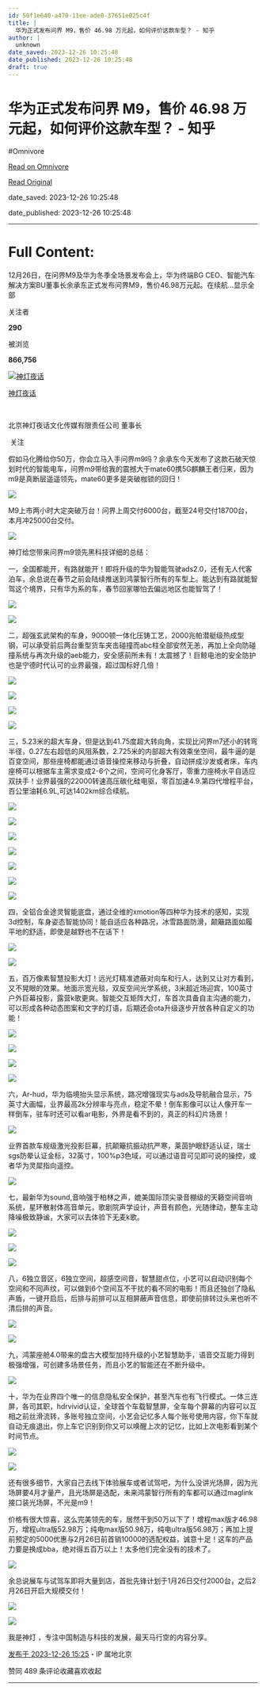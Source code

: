 ```yaml
---
id: 50f1e640-a470-11ee-ade0-37651e025c4f
title: |
  华为正式发布问界 M9，售价 46.98 万元起，如何评价这款车型？ - 知乎
author: |
  unknown
date_saved: 2023-12-26 10:25:48
date_published: 2023-12-26 10:25:48
draft: true
---
```


# 华为正式发布问界 M9，售价 46.98 万元起，如何评价这款车型？ - 知乎
#Omnivore

[Read on Omnivore](https://omnivore.app/me/m-9-46-98-18ca98782ed)

[Read Original](https://www.zhihu.com/question/636726908/answer/3339684036)

date_saved: 2023-12-26 10:25:48

date_published: 2023-12-26 10:25:48

--- 

# Full Content: 

12月26日，在问界M9及华为冬季全场景发布会上，华为终端BG CEO、智能汽车解决方案BU董事长余承东正式发布问界M9，售价46.98万元起。在续航…显示全部 ​

关注者

**290**

被浏览

**866,756**

[![神灯夜话](https://proxy-prod.omnivore-image-cache.app/0x0,sGrI8pAh4PMDblzpuYy6XE39rtbpvQoFN-srOu7CnotQ/https://picx.zhimg.com/v2-1ab768fd8ea485b27dd3c8c3853a4777_l.jpg?source=2c26e567)](https://www.zhihu.com/people/861878was)

[神灯夜话](https://www.zhihu.com/people/861878was)

[​](https://www.zhihu.com/question/48510028)

北京神灯夜话文化传媒有限责任公司 董事长

​ 关注

假如马化腾给你50万，你会立马入手问界m9吗？余承东今天发布了这款石破天惊划时代的智能电车，问界m9带给我的震撼大于mate60携5G麒麟王者归来，因为m9是真断层遥遥领先，mate60更多是突破枷锁的回归！

![](https://proxy-prod.omnivore-image-cache.app/1080x1400,s4j5VCaEHTWbnl6yIptKIMr6LczAfY7wqIvjYzGGbo08/https://picx.zhimg.com/50/v2-4112edbb1abc68e8df4881ba9c06e0c1_720w.jpg?source=2c26e567)

M9上市两小时大定突破万台！问界上周交付6000台，截至24号交付18700台，本月冲25000台交付。

![](https://proxy-prod.omnivore-image-cache.app/1280x2503,sKKRa2-3j66x18vkQ68pCD0IkKY7zchqpGm_cO9byEWo/https://pic1.zhimg.com/50/v2-7e5304b4ae99631a39f93c12aa177795_720w.jpg?source=2c26e567)

神灯给您带来问界m9领先黑科技详细的总结：

一，全国都能开，有路就能开！即将升级的华为智能驾驶ads2.0，还有无人代客泊车，余总说在春节之前会陆续推送到鸿蒙智行所有的车型上。能达到有路就能智驾这个境界，只有华为系的车，春节回家哪怕去偏远地区也能智驾了！

![](https://proxy-prod.omnivore-image-cache.app/1180x651,sNTSlZGRnaOr8F31gD76zWVbFsWLax9cDuQRqyDKXfcE/https://picx.zhimg.com/50/v2-053e40f3082108de23d672e847a480a8_720w.jpg?source=2c26e567)

![](https://proxy-prod.omnivore-image-cache.app/1103x1704,sn2YDVpCV32OG4_CiNiMCNP9hq3fQVpO_SyGtANgC4Ms/https://picx.zhimg.com/50/v2-91a2d27fad9e636725d6dc064da32425_720w.jpg?source=2c26e567)

二，超强玄武架构的车身，9000顿一体化压铸工艺，2000兆帕潜艇级热成型钢，可以承受前后两台重型货车夹击碰撞而abc柱全部安然无恙，再加上全向防碰撞系统与再次升级的aeb能力，安全感前所未有！太震撼了！巨鲸电池的安全防护也是宁德时代认可的业界最强，超过国标好几倍！

![](https://proxy-prod.omnivore-image-cache.app/1184x1908,s3glpX25qBawYr8vxz-w_L5EpbjdlRd7c6L309iakGZY/https://pica.zhimg.com/50/v2-f03459c9fb6eeb0706462cef13045ed4_720w.jpg?source=2c26e567)

![](https://proxy-prod.omnivore-image-cache.app/1185x1241,sE0m1R9T8JQeV6ygR3hmi23JUvoDNOvl5ZK5YOe46b1M/https://picx.zhimg.com/50/v2-a6b7b4ef1431eb6d9a528e691df42c27_720w.jpg?source=2c26e567)

![](https://proxy-prod.omnivore-image-cache.app/1354x888,s07_8rMt0HmftQd6Y5bJfHKshgP_XMEVHxv-qXwRh-Hc/https://pic1.zhimg.com/50/v2-b32cd20a5b25e0d64935738974188669_720w.jpg?source=2c26e567)

![](https://proxy-prod.omnivore-image-cache.app/1183x1822,sWOIWqFaSeUN_BWgjIPd8iycfIAhPFnLQtE4Qvmk6WMk/https://picx.zhimg.com/50/v2-5884050bae64ef185f0e564290915c2a_720w.jpg?source=2c26e567)

三，5.23米的超大车身，但是达到41.75度超大转向角，实现比问界m7还小的转弯半径，0.27左右超低的风阻系数，2.725米的内部超大有效乘坐空间，最牛逼的是百变空间，那些座椅都能通过语音操控来移动与折叠，自动拼成沙发或者床，车内座椅可以根据车主需求变成2-6个之间，空间可化身客厅，零重力座椅水平自适应双扶手！业界最强的22000转速高压碳化硅电驱，零百加速4.9.第四代增程平台，百公里油耗6.9L,可达1402km综合续航。

![](https://proxy-prod.omnivore-image-cache.app/1227x541,sLhlE5Y5zY02EnWZ8U_8bJSy2v4-nJMJslZ2gV001Q2k/https://pic1.zhimg.com/50/v2-cdc436370dc8798f5622dd0cef543590_720w.jpg?source=2c26e567)

![](https://proxy-prod.omnivore-image-cache.app/1194x564,sbcvL2H1SUM7rIlAXpZjoThjxD-_dEAG77jRlvZBZLyU/https://picx.zhimg.com/50/v2-abd5f6a8a1db88da7c4bee64876ab98c_720w.jpg?source=2c26e567)

![](https://proxy-prod.omnivore-image-cache.app/1227x1582,sKzf3rxfYoSVPe6phSG0YigXrtw3jgLHYoq2vMg9gjz4/https://pic1.zhimg.com/50/v2-519fa5f0da8465b58c132f2af5f56e92_720w.jpg?source=2c26e567)

![](https://proxy-prod.omnivore-image-cache.app/1110x466,sTpTpeDEg2V7tZIBw5Aru44761G3OSM-EShMlk_wSmN0/https://picx.zhimg.com/50/v2-0459a4ba7632896e9fdf2515f8486d13_720w.jpg?source=2c26e567)

![](https://proxy-prod.omnivore-image-cache.app/1113x942,sLu0iHElWIaxY8HriaUefJFk7BZcHKop-fo_3QxJFGEs/https://pic1.zhimg.com/50/v2-558be43628f3bac9e56e13f3caf9518f_720w.jpg?source=2c26e567)

![](https://proxy-prod.omnivore-image-cache.app/1036x1020,sO2V7nZZmSmw3pTnrMEd9Z1C7cA9PE-eJAOVXvFCM970/https://pic1.zhimg.com/50/v2-566cd83f430f87af30a9fe9fa109ba24_720w.jpg?source=2c26e567)

![](https://proxy-prod.omnivore-image-cache.app/1264x1528,sXEhimby1Ek2Y9OBiUewXxWbOIJcaEXveDSJputjcvpQ/https://picx.zhimg.com/50/v2-5bf4f356fc34e3f2013545e281e2ab9e_720w.jpg?source=2c26e567)

四，全铝合金途灵智能底盘，通过全维的xmotion等四种华为技术的感知，实现3d控制，车身姿态智能协同！能自适应各种路况，冰雪路面防滑，颠簸路面如履平地的舒适，即使是越野也不在话下！

![](https://proxy-prod.omnivore-image-cache.app/1177x1500,s_Of5pGeX-cwnRaweLogCEL7Z3IbeIhJ4uRF_PnWohRA/https://picx.zhimg.com/50/v2-0451bb3e845cd8c05e0c7e5a8a4520f1_720w.jpg?source=2c26e567)

![](https://proxy-prod.omnivore-image-cache.app/1137x1660,sdkp-CD_fCazesV26T7Kb9sionMvKjqnQw7CfLKuZcGo/https://pic1.zhimg.com/50/v2-26a8ab2891014067a5df8b528a724f9b_720w.jpg?source=2c26e567)

五，百万像素智慧投影大灯！远光灯精准遮蔽对向车和行人，达到又让对方看到，又不晃眼的效果。地面示宽光毯，双反空间光学系统，3米超近场迎宾，100英寸户外巨幕投影，露营k歌更爽。智能交互矩阵大灯，车首次具备自主沟通的能力，可以形成各种动态图案和文字的灯语，后期还会ota升级逐步开放各种自定义的功能！

![](https://proxy-prod.omnivore-image-cache.app/1070x1275,sAFssKg2RvVQSfK2dVYdQ6g5z3PMMidXLjslulVV5Kgc/https://picx.zhimg.com/50/v2-5591d9c0d9cc0db9eb655788205d8241_720w.jpg?source=2c26e567)

![](https://proxy-prod.omnivore-image-cache.app/1152x1882,snWg9VcJvwV1Fr83k2G_zjojh2aNxtEx_PVt91NjPjmw/https://pic1.zhimg.com/50/v2-84ab450a098986449778ac66daa5d979_720w.jpg?source=2c26e567)

![](https://proxy-prod.omnivore-image-cache.app/983x1086,sqlgZ43uyQ2RwMITOoJLa9PswCCtTMNVWCjIxUjWRVTw/https://picx.zhimg.com/50/v2-68bdf5289886e4d2687dfe518c2b86d7_720w.jpg?source=2c26e567)

![](https://proxy-prod.omnivore-image-cache.app/1097x1605,smmLEuRq5ec_HfYqUKjTH630Cvo_kH86fZydidDuSvGk/https://picx.zhimg.com/50/v2-f704f6d9fe127ea3aeda86d9df032ae3_720w.jpg?source=2c26e567)

六，Ar-hud，华为临境抬头显示系统，路况增强现实与ads及导航融合显示，75英寸大画幅，业界最高2k分辨率与亮点，稳定不晕！倒车影像可以让人像开车一样倒车，驻车时还可以看ar电影，外界是看不到的，真正的科幻片场景！

![](https://proxy-prod.omnivore-image-cache.app/1156x1659,sMrwa-yDdp_gUfbD1KmRir6dGxUUuSeLwASIFdJeXYTY/https://picx.zhimg.com/50/v2-1fb1ca2e6edeb2f66d1c6307f00fbd06_720w.jpg?source=2c26e567)

业界首款车规级激光投影巨幕，抗颠簸抗振动抗严寒，莱茵护眼舒适认证，瑞士sgs防晕认证金标，32英寸，100%p3色域，可以通过语音可见即可说的操控，或者华为灵犀指向遥控。

![](https://proxy-prod.omnivore-image-cache.app/1148x1172,s0rwDE0SzHVIBJmji-XvxwK0udOMtjNrmzB30ZU61qHg/https://pica.zhimg.com/50/v2-95e3f0fb658618f0502498e8bf716895_720w.jpg?source=2c26e567)

七，最新华为sound,音响强于柏林之声，媲美国际顶尖录音棚级的天籁空间音响系统，星环散射体高音单元，歌剧院声学设计，声音有颜色，光随律动，整车主动降噪极致静谧，大家可以去体验下无麦k歌。

![](https://proxy-prod.omnivore-image-cache.app/1130x1155,sEE-gsRhyyCHZgdAeH8HfoB0g5OEqb3bczWOakjiybUY/https://picx.zhimg.com/50/v2-835f7ecf104d60bc55522e60c94ef5db_720w.jpg?source=2c26e567)

![](https://proxy-prod.omnivore-image-cache.app/1169x1548,sjOZwabnuKdqUKlOU-Nh6nNw1bTdVkQN6nHpgJlL4p2Q/https://pic1.zhimg.com/50/v2-ab580a442e92953ec559a5871374b90c_720w.jpg?source=2c26e567)

![](https://proxy-prod.omnivore-image-cache.app/1122x851,sySf6PUNZ-aek8MQUFCNibJXTItV8YoSl9g9rUEwYx-M/https://picx.zhimg.com/50/v2-f737cbfa6b8e0cfed41fa68f65f8f697_720w.jpg?source=2c26e567)

八，6独立音区，6独立空间，超感空间音，智慧甜点位，小艺可以自动识别每个空间和不同声纹，可以做到6个空间互不干扰的看不同的电影！而且还独创了隐私声盾，一键开启后，后排与前排可以互相屏蔽声音信息，即使前排转过头来也听不清后排的声音。

![](https://proxy-prod.omnivore-image-cache.app/1117x1214,sDjJejHUH9c3Oavcr-EzJuiEi-EyGBkEsQarHyb4ynRw/https://picx.zhimg.com/50/v2-aaa2e1e19372140174e98aaca14d7622_720w.jpg?source=2c26e567)

![](https://proxy-prod.omnivore-image-cache.app/1097x1765,sqkj0y--mAGh5OeYR1TI7-B3BeYkwF5dbBSz88kSWHrI/https://pic1.zhimg.com/50/v2-34c8b79c13edbe97472535443ab22fde_720w.jpg?source=2c26e567)

九，鸿蒙座舱4.0带来的盘古大模型加持升级的小艺智慧助手，语音交互能力得到极强增强，可创建多场景任务，而且小艺的智能还在不断升级中。

![](https://proxy-prod.omnivore-image-cache.app/1192x1610,sBeuIFXQJVIJ0V9h0Twgi_Qzs1bTSRZOt3TRKRL-szXk/https://picx.zhimg.com/50/v2-d09c28688236d81eadc8b56b9d068aa9_720w.jpg?source=2c26e567)

十，华为在业界四个唯一的信息隐私安全保护，甚至汽车也有飞行模式。一体三连屏，各司其职，hdrvivid认证，全球首个车载智慧屏，全车每个屏幕的内容可以互相之前丝滑流转，多账号独立空间，小艺会记忆多人每个账号使用内容，你下车就自动无痕退出，你上车它识别到你又可以唤醒上次的记忆，比如上次电影看到某个时间节点。

![](https://proxy-prod.omnivore-image-cache.app/1118x1393,s3pqIl6tUHMZXL_4uehEBhPv_gFcesjN9sQxFRMaBZdw/https://picx.zhimg.com/50/v2-417077b2702bef488198e971dbee6e00_720w.jpg?source=2c26e567)

![](https://proxy-prod.omnivore-image-cache.app/1160x974,s3GRzmltjn3x_cXdK1lCsFKunqhiW4An9Ji4w7ZLZZIk/https://picx.zhimg.com/50/v2-3f834ae71d2761b2fad5725fa9bf2e07_720w.jpg?source=2c26e567)

还有很多细节，大家自己去线下体验展车或者试驾吧，为什么没讲光场屏，因为光场屏要4月才量产，且光场屏是选配，未来鸿蒙智行所有的车都可以通过maglink接口装光场屏，不光是m9！

价格有很大惊喜，这么完美领先的车，居然干到50万以下了！增程max版才46.98万，增程ultra版52.98万；纯电max版50.98万，纯电ultra版56.98万；再加上提前预定的5000优惠与2月26日前首销10000的选配权益，诚意十足！这车的产品力要是换成bba，绝对得五百万以上！太多他们完全没有的技术了。

![](https://proxy-prod.omnivore-image-cache.app/1171x902,sVN0q-F7RWyN0gQDUmHZIHg-I2NlKigg1xcZyTYJHMVU/https://pica.zhimg.com/50/v2-01be025cdddf0e9d9264e568e544c79b_720w.jpg?source=2c26e567)

余总说展车与试驾车即将大量到店，首批先锋计划于1月26日交付2000台，之后2月26日开启大规模交付！

![](https://proxy-prod.omnivore-image-cache.app/1185x1135,saNaMa-A8mUU-ar3iTuyj7I1DC8cK24rfwLjVY-tSB3Y/https://pica.zhimg.com/50/v2-c129487e72b85e3d4179f141aad03138_720w.jpg?source=2c26e567)

![](https://proxy-prod.omnivore-image-cache.app/1147x740,sT-fHgujgX7VmNxNDI3e2jQVd-Y8FgrYMiATVRV2PB4g/https://picx.zhimg.com/50/v2-0a4e594d5f1530d6b71c2de97ea0eeeb_720w.jpg?source=2c26e567)

我是神灯 ，专注中国制造与科技的发展，最天马行空的内容分享。

[发布于 2023-12-26 15:25](https://www.zhihu.com/question/636726908/answer/3339684036)・IP 属地北京

​赞同 48​​9 条评论​收藏​喜欢收起​

---

